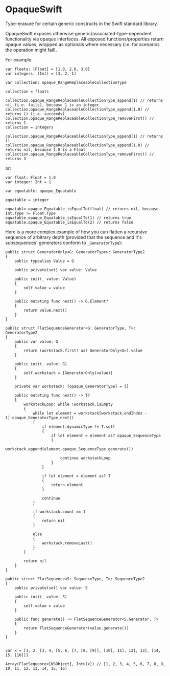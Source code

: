# OpaqueSwift
Type-erasure for certain generic constructs in the Swift standard library.

OpaqueSwift exposes otherwise generic/associated-type-dependent functionality via opaque interfaces. All exposed functions/properties return opaque values, wrapped as optionals where necessary (i.e. for scenarios the operation might fail).

For example:

```
var floats: [Float] = [1.0, 2.0, 3.0]
var integers: [Int] = [3, 2, 1]

var collection: opaque_RangeReplaceableCollectionType

collection = floats

collection.opaque_RangeReplaceableCollectionType_append(1) // returns nil (i.e. fails), because 1 is an integer
collection.opaque_RangeReplaceableCollectionType_append(1.0) // returns () (i.e. succeeds)
collection.opaque_RangeReplaceableCollectionType_removeFirst() // returns 1
collection = integers

collection.opaque_RangeReplaceableCollectionType_append(1) // returns ()
collection.opaque_RangeReplaceableCollectionType_append(1.0) // returns nil, because 1.0 is a Float
collection.opaque_RangeReplaceableCollectionType_removeFirst() // returns 3
```

or:

```
var float: Float = 1.0
var integer: Int = 1

var equatable: opaque_Equatable

equatable = integer

equatable.opaque_Equatable_isEqualTo(float) // returns nil, because Int.Type != Float.Type
equatable.opaque_Equatable_isEqualTo(1) // returns true
equatable.opaque_Equatable_isEqualTo(2) // returns false
```

Here is a more complex example of how you can flatten a recursive sequence of arbitrary depth (provided that the sequence and it's subsequences' generators conform to `_GeneratorType`):

```
public struct GeneratorOnly<G: GeneratorType>: GeneratorType2
{
    public typealias Value = G
    
    public private(set) var value: Value
    
    public init(_ value: Value)
    {
        self.value = value
    }
    
    public mutating func next() -> G.Element?
    {
        return value.next()
    }
}

public struct FlatSequenceGenerator<G: GeneratorType, T>: GeneratorType2
{
    public var value: G
    {
        return (workstack.first! as! GeneratorOnly<G>).value
    }
    
    public init(_ value: G)
    {
        self.workstack = [GeneratorOnly(value)]
    }
    
    private var workstack: [opaque_GeneratorType] = []
    
    public mutating func next() -> T?
    {
        workstackLoop: while !workstack.isEmpty
        {
            while let element = workstack[workstack.endIndex - 1].opaque_GeneratorType_next()
            {
                if element.dynamicType != T.self
                {
                    if let element = element as? opaque_SequenceType
                    {
                        workstack.append(element.opaque_SequenceType_generate())
                        
                        continue workstackLoop
                    }
                }
                
                if let element = element as? T
                {
                    return element
                }
                
                continue
            }
            
            if workstack.count == 1
            {
                return nil
            }
                
            else
            {
                workstack.removeLast()
            }
        }
        
        return nil
    }
}

public struct FlatSequence<S: SequenceType, T>: SequenceType2
{
    public private(set) var value: S
    
    public init(_ value: S)
    {
        self.value = value
    }
    
    public func generate() -> FlatSequenceGenerator<S.Generator, T>
    {
        return FlatSequenceGenerator(value.generate())
    }
}


var x = [1, 2, [3, 4, [5, 6, [7, [8, [9]], [10], 11], 12], 13], [14, 15, [16]]]

Array(FlatSequence<[NSObject], Int>(x)) // [1, 2, 3, 4, 5, 6, 7, 8, 9, 10, 11, 12, 13, 14, 15, 16]
```
